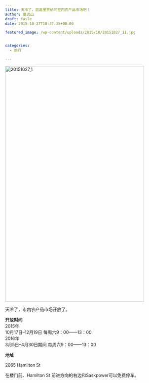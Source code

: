 ```yaml
---
title: 天冷了，逛逛里贾纳的室内农产品市场吧！
author: 童远山
draft: fasle
date: 2015-10-27T10:47:35+00:00

featured_image: /wp-content/uploads/2015/10/20151027_11.jpg


categories:
  - 旅行

---
```

[<img decoding="async" loading="lazy" class="alignnone wp-image-487" src="http://52sask.com/wp-content/uploads/2015/10/20151027_11.jpg" alt="20151027_1" width="450" height="762" />][1]

天冷了，市内农产品市场开放了。

**开放时间**  
2015年  
10月17日&#8211;12月19日 每周六9：00——13：00  
2016年  
3月5日&#8211;4月30日期间 每周六9：00——13：00

**地址**

2065 Hamilton St

在楼门前、Hamilton St 前进方向的右边和Saskpower可以免费停车。

 [1]: http://52sask.com/wp-content/uploads/2015/10/20151027_11.jpg